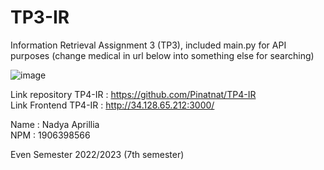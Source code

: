 # TP3-IR
Information Retrieval Assignment 3 (TP3), included main.py for API purposes (change medical in url below into something else for searching)

![image](https://user-images.githubusercontent.com/59051502/206649807-6530b539-7f32-444b-b229-9171753b634e.png)

Link repository TP4-IR : https://github.com/Pinatnat/TP4-IR </br>
Link Frontend TP4-IR : http://34.128.65.212:3000/ </br>

Name : Nadya Aprillia </br>
NPM : 1906398566 </br>

Even Semester 2022/2023 (7th semester)
